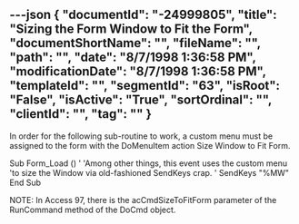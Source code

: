---json
{
  "documentId": "-24999805",
  "title": "Sizing the Form Window to Fit the Form",
  "documentShortName": "",
  "fileName": "",
  "path": "",
  "date": "8/7/1998 1:36:58 PM",
  "modificationDate": "8/7/1998 1:36:58 PM",
  "templateId": "",
  "segmentId": "63",
  "isRoot": "False",
  "isActive": "True",
  "sortOrdinal": "",
  "clientId": "",
  "tag": ""
}
---

In order for the following sub-routine to work, a custom menu must be assigned to the form with the DoMenuItem action Size Window to Fit Form.

Sub Form_Load ()
    '
    'Among other things, this event uses the custom menu
    'to size the Window via old-fashioned SendKeys crap.
    '
    SendKeys &quot;%MW&quot;
End Sub

NOTE: In Access 97, there is the acCmdSizeToFitForm parameter of the RunCommand method of the DoCmd object.
